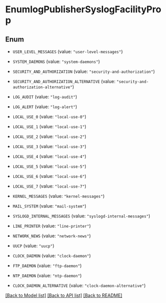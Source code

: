 # EnumlogPublisherSyslogFacilityProp

## Enum


* `USER_LEVEL_MESSAGES` (value: `"user-level-messages"`)

* `SYSTEM_DAEMONS` (value: `"system-daemons"`)

* `SECURITY_AND_AUTHORIZATION` (value: `"security-and-authorization"`)

* `SECURITY_AND_AUTHORIZATION_ALTERNATIVE` (value: `"security-and-authorization-alternative"`)

* `LOG_AUDIT` (value: `"log-audit"`)

* `LOG_ALERT` (value: `"log-alert"`)

* `LOCAL_USE_0` (value: `"local-use-0"`)

* `LOCAL_USE_1` (value: `"local-use-1"`)

* `LOCAL_USE_2` (value: `"local-use-2"`)

* `LOCAL_USE_3` (value: `"local-use-3"`)

* `LOCAL_USE_4` (value: `"local-use-4"`)

* `LOCAL_USE_5` (value: `"local-use-5"`)

* `LOCAL_USE_6` (value: `"local-use-6"`)

* `LOCAL_USE_7` (value: `"local-use-7"`)

* `KERNEL_MESSAGES` (value: `"kernel-messages"`)

* `MAIL_SYSTEM` (value: `"mail-system"`)

* `SYSLOGD_INTERNAL_MESSAGES` (value: `"syslogd-internal-messages"`)

* `LINE_PRINTER` (value: `"line-printer"`)

* `NETWORK_NEWS` (value: `"network-news"`)

* `UUCP` (value: `"uucp"`)

* `CLOCK_DAEMON` (value: `"clock-daemon"`)

* `FTP_DAEMON` (value: `"ftp-daemon"`)

* `NTP_DAEMON` (value: `"ntp-daemon"`)

* `CLOCK_DAEMON_ALTERNATIVE` (value: `"clock-daemon-alternative"`)


[[Back to Model list]](../README.md#documentation-for-models) [[Back to API list]](../README.md#documentation-for-api-endpoints) [[Back to README]](../README.md)


